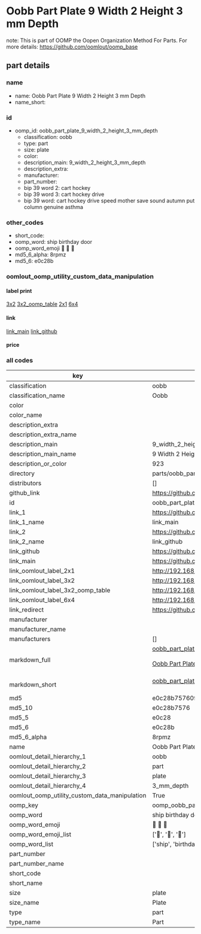 # Oobb Part Plate 9 Width 2 Height 3 mm Depth  

note: This is part of OOMP the Oopen Organization Method For Parts. For more details: https://github.com/oomlout/oomp_base

##  part details
  







### name
* name: Oobb Part Plate 9 Width 2 Height 3 mm Depth
* name_short: 
### id
* oomp_id: oobb_part_plate_9_width_2_height_3_mm_depth
  * classification: oobb
  * type: part
  * size: plate
  * color: 
  * description_main: 9_width_2_height_3_mm_depth
  * description_extra: 
  * manufacturer: 
  * part_number: 
  * bip 39 word 2: cart hockey
  * bip 39 word 3: cart hockey drive
  * bip 39 word: cart hockey drive speed mother save sound autumn put column genuine asthma

### other_codes
* short_code: 
* oomp_word: ship birthday door
* oomp_word_emoji :ship: :birthday: :door:
* md5_6_alpha: 8rpmz
* md5_6: e0c28b






### oomlout_oomp_utility_custom_data_manipulation
#### label print
[3x2](http://192.168.1.245:1112/?label=oomp%208rpmz)
[3x2_oomp_table](http://192.168.1.108:1112/?label=oomp%208rpmz)
[2x1](http://192.168.1.242:1112/?label=oomp%208rpmz)
[6x4](http://192.168.1.55:1112/?label=oomp%208rpmz)    

#### link

[link_main](https://github.com/oomlout/oomlout_oomp_version_1_messy/tree/main/parts/oobb_part_plate_9_width_2_height_3_mm_depth) [link_github](https://github.com/oomlout/oomlout_oomp_version_1_messy/tree/main/parts/oobb_part_plate_9_width_2_height_3_mm_depth)                             

#### price







### all codes 
| key | value |  
| --- | --- |  
| classification | oobb |  
| classification_name | Oobb |  
| color |  |  
| color_name |  |  
| description_extra |  |  
| description_extra_name |  |  
| description_main | 9_width_2_height_3_mm_depth |  
| description_main_name | 9 Width 2 Height 3 mm Depth |  
| description_or_color | 923 |  
| directory | parts/oobb_part_plate_9_width_2_height_3_mm_depth |  
| distributors | [] |  
| github_link | https://github.com/oomlout/oomlout_oomp_part_src/tree/main/parts/oobb_part_plate_9_width_2_height_3_mm_depth |  
| id | oobb_part_plate_9_width_2_height_3_mm_depth |  
| link_1 | https://github.com/oomlout/oomlout_oomp_version_1_messy/tree/main/parts/oobb_part_plate_9_width_2_height_3_mm_depth |  
| link_1_name | link_main |  
| link_2 | https://github.com/oomlout/oomlout_oomp_version_1_messy/tree/main/parts/oobb_part_plate_9_width_2_height_3_mm_depth |  
| link_2_name | link_github |  
| link_github | https://github.com/oomlout/oomlout_oomp_version_1_messy/tree/main/parts/oobb_part_plate_9_width_2_height_3_mm_depth |  
| link_main | https://github.com/oomlout/oomlout_oomp_version_1_messy/tree/main/parts/oobb_part_plate_9_width_2_height_3_mm_depth |  
| link_oomlout_label_2x1 | http://192.168.1.242:1112/?label=oomp%208rpmz |  
| link_oomlout_label_3x2 | http://192.168.1.245:1112/?label=oomp%208rpmz |  
| link_oomlout_label_3x2_oomp_table | http://192.168.1.108:1112/?label=oomp%208rpmz |  
| link_oomlout_label_6x4 | http://192.168.1.55:1112/?label=oomp%208rpmz |  
| link_redirect | https://github.com/oomlout/oomlout_oomp_version_1_messy/tree/main/parts/oobb_part_plate_9_width_2_height_3_mm_depth |  
| manufacturer |  |  
| manufacturer_name |  |  
| manufacturers | [] |  
| markdown_full | [oobb_part_plate_9_width_2_height_3_mm_depth](none)<br>[](none)<br>[Oobb Part Plate 9 Width 2 Height 3 Mm Depth](none)<br><br> |  
| markdown_short | [oobb_part_plate_9_width_2_height_3_mm_depth](none)<br><br> |  
| md5 | e0c28b75760fb9faff481d10869b1918 |  
| md5_10 | e0c28b7576 |  
| md5_5 | e0c28 |  
| md5_6 | e0c28b |  
| md5_6_alpha | 8rpmz |  
| name | Oobb Part Plate 9 Width 2 Height 3 mm Depth |  
| oomlout_detail_hierarchy_1 | oobb |  
| oomlout_detail_hierarchy_2 | part |  
| oomlout_detail_hierarchy_3 | plate |  
| oomlout_detail_hierarchy_4 | 3_mm_depth |  
| oomlout_oomp_utility_custom_data_manipulation | True |  
| oomp_key | oomp_oobb_part_plate_9_width_2_height_3_mm_depth |  
| oomp_word | ship birthday door |  
| oomp_word_emoji | :ship: :birthday: :door: |  
| oomp_word_emoji_list | [':ship:', ':birthday:', ':door:'] |  
| oomp_word_list | ['ship', 'birthday', 'door'] |  
| part_number |  |  
| part_number_name |  |  
| short_code |  |  
| short_name |  |  
| size | plate |  
| size_name | Plate |  
| type | part |  
| type_name | Part |  
